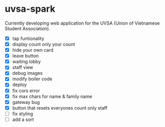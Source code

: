# uvsa-spark

Currently developing web application for the UVSA (Union of Vietnamese Student Association).


- [x] tap funtionality
- [x] display count only your count
- [x] hide your own card
- [x] leave button
- [x] waiting lobby
- [x] staff view
- [x] debug images
- [x] modify boiler code
- [x] deploy
- [x] fix cors error
- [x] fix max chars for name & family name
- [x] gateway bug
- [x] button that resets everyones count only staff
- [ ] fix styling
- [ ] add a sort
